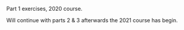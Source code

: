 Part 1 exercises, 2020 course. 

Will continue with parts 2 & 3 afterwards the 2021 course has begin.
